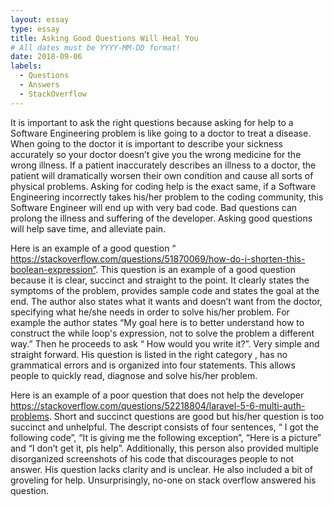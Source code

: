 ```yaml
---
layout: essay
type: essay
title: Asking Good Questions Will Heal You
# All dates must be YYYY-MM-DD format!
date: 2018-09-06
labels:
  - Questions
  - Answers
  - StackOverflow
---
```



It is important to ask the right questions because asking for help to a Software Engineering problem is like going to a doctor to treat a disease. When going to the doctor it is important to describe your sickness accurately so your doctor doesn’t give you the wrong medicine for the wrong illness. If a patient inaccurately describes an illness to a doctor, the patient will dramatically worsen their own condition and cause all sorts of physical problems. Asking for coding help is the exact same, if a Software Engineering incorrectly takes his/her problem to the coding community, this Software Engineer will end up with very bad code. Bad questions can prolong the illness and suffering of the developer. Asking good questions will help save time, and alleviate pain. 

Here is an example of a good question “ https://stackoverflow.com/questions/51870069/how-do-i-shorten-this-boolean-expression”. This question is an example of a good question because it is clear, succinct and straight to the point. It clearly states the symptoms of the problem, provides sample code and states the goal at the end. The author also states what it wants and doesn’t want from the doctor, specifying what he/she needs in order to solve his/her problem. For example the author states “My goal here is to better understand how to construct the while loop's expression, not to solve the problem a different way.” Then he proceeds to ask “ How would you write it?”. Very simple and straight forward. His question is listed in the right category , has no grammatical errors and is organized into four statements. This allows people to quickly read, diagnose and solve his/her problem. 


Here is an example of a poor question that does not help the developer https://stackoverflow.com/questions/52218804/laravel-5-6-multi-auth-problems. Short and succinct questions are good but his/her question is too succinct and unhelpful. The descript consists of four sentences, “ I got the following code”, “It is giving me the following exception”,  “Here is a picture” and “I don’t get it, pls help”. Additionally, this person also provided multiple disorganized screenshots of his code that discourages people to not answer. His question lacks clarity and is unclear. He also included a bit of groveling for help. Unsurprisingly, no-one on stack overflow answered his question.




